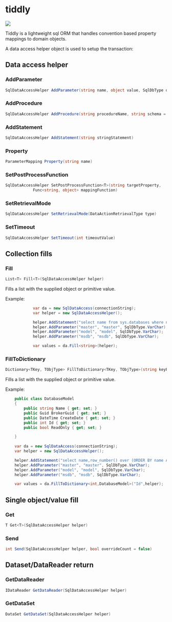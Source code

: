 # tiddly

[<img
src="https://joskraps.visualstudio.com/_apis/public/build/definitions/e59eb71d-cb8a-4975-a09a-982754e10894/2/badge"/>](https://{joskraps.visualstudio.com/Tiddly/_build/index?definitionId=2)

Tiddly is a lightweight sql ORM that handles convention based property mappings to domain objects.


A data access helper object is used to setup the transaction:

## Data access helper

### AddParameter

```csharp
SqlDataAccessHelper AddParameter(string name, object value, SqlDbType dataType, bool scrubValue = false)
```

### AddProcedure
```csharp
SqlDataAccessHelper AddProcedure(string procedureName, string schema = "dbo")
```

### AddStatement
```csharp
SqlDataAccessHelper AddStatement(string stringStatement)
```

### Property
```csharp
ParameterMapping Property(string name)
```

### SetPostProcessFunction
```csharp
SqlDataAccessHelper SetPostProcessFunction<T>(string targetProperty,
            Func<string, object> mappingFunction)
```

### SetRetrievalMode
```csharp
SqlDataAccessHelper SetRetrievalMode(DataActionRetrievalType type)
```

### SetTimeout
```csharp
SqlDataAccessHelper SetTimeout(int timeoutValue)
```

## Collection fills

### Fill
```csharp
List<T> Fill<T>(SqlDataAccessHelper helper)
```

Fills a list with the supplied object or primitive value.

Example:

```csharp
            var da = new SqlDataAccess(connectionString);
            var helper = new SqlDataAccessHelper();

            helper.AddStatement("select name from sys.databases where name in (@master,@model,@msdb) order by 1 asc");
            helper.AddParameter("master", "master", SqlDbType.VarChar);
            helper.AddParameter("model", "model", SqlDbType.VarChar);
            helper.AddParameter("msdb", "msdb", SqlDbType.VarChar);

            var values = da.Fill<string>(helper);
```

### FillToDictionary
```csharp
Dictionary<TKey, TObjType> FillToDictionary<TKey, TObjType>(string keyPropertyName, SqlDataAccessHelper helper, bool overwriteOnDupe = false)
```

Fills a list with the supplied object or primitive value.

Example:

```csharp
    public class DatabaseModel
    {
        public string Name { get; set; }
        public Guid BrokerGuid { get; set; }
        public DateTime CreateDate { get; set; }
        public int Id { get; set; }
        public bool ReadOnly { get; set; }

    }
    
    var da = new SqlDataAccess(connectionString);
    var helper = new SqlDataAccessHelper();

    helper.AddStatement("select name,row_number() over (ORDER BY name ASC)[Id],is_read_only [ReadOnly],service_broker_guid [BrokerGuid],create_date [CreateDate] from sys.databases where name in (@master,@model,@msdb) order by 1 asc");
    helper.AddParameter("master", "master", SqlDbType.VarChar);
    helper.AddParameter("model", "model", SqlDbType.VarChar);
    helper.AddParameter("msdb", "msdb", SqlDbType.VarChar);

    var values = da.FillToDictionary<int,DatabaseModel>("Id",helper);
```

## Single object/value fill

### Get
```csharp
T Get<T>(SqlDataAccessHelper helper)
```

### Send
```csharp
int Send(SqlDataAccessHelper helper, bool overrideCount = false)
```

## Dataset/DataReader return

### GetDataReader
```csharp
IDataReader GetDataReader(SqlDataAccessHelper helper)
```

### GetDataSet
```csharp
DataSet GetDataSet(SqlDataAccessHelper helper)
```

